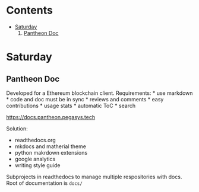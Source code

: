 # Contents
* [Saturday](#saturday)
    1. [Pantheon Doc](#pantheon-doc)


# Saturday

## Pantheon Doc
Developed for a Ethereum blockchain client.
Requirements:
    * use markdown
    * code and doc must be in sync
    * reviews and comments
    * easy contributions
    * usage stats
    * automatic ToC
    * search

https://docs.pantheon.pegasys.tech

Solution:
* readthedocs.org
* mkdocs and matherial theme
* python makrdown extensions
* google analytics
* writing style guide

Subprojects in readthedocs to manage multiple respositories with docs.
Root of documentation is `docs/`
